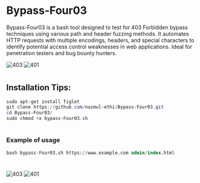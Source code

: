 # Bypass-Four03
Bypass-Four03 is a bash tool designed to test for 403 Forbidden bypass techniques using various path and header fuzzing methods. It automates HTTP requests with multiple encodings, headers, and special characters to identify potential access control weaknesses in web applications. Ideal for penetration testers and bug bounty hunters.

![403](https://github.com/user-attachments/assets/9d8631cc-c695-46c8-9249-99e060940e37)
![401](https://github.com/user-attachments/assets/08b8add7-1a87-4619-a4a4-5f34aef670b1)



#
## Installation Tips:
```powershell
sudo apt-get install figlet
git clone https://github.com/nazmul-ethi/Bypass-Four03.git
cd Bypass-Four03/
sudo chmod +x bypass-Four03.sh
```
#
### Example of usage
```sql
bash bypass-Four03.sh https://www.example.com admin/index.html
```
#
#
#
![403](https://github.com/user-attachments/assets/9d8631cc-c695-46c8-9249-99e060940e37)
![401](https://github.com/user-attachments/assets/08b8add7-1a87-4619-a4a4-5f34aef670b1)
